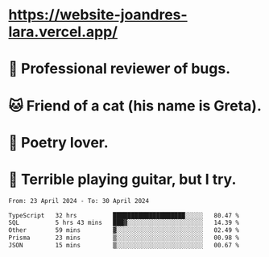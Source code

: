 # https://website-joandres-lara.vercel.app/
# 🐛 Professional reviewer of bugs.
# 🐱 Friend of a cat (his name is Greta).
# 📜 Poetry lover.
# 🎸 Terrible playing guitar, but I try.

<!--START_SECTION:waka-->

```txt
From: 23 April 2024 - To: 30 April 2024

TypeScript   32 hrs          ████████████████████░░░░░   80.47 %
SQL          5 hrs 43 mins   ███▓░░░░░░░░░░░░░░░░░░░░░   14.39 %
Other        59 mins         ▓░░░░░░░░░░░░░░░░░░░░░░░░   02.49 %
Prisma       23 mins         ▒░░░░░░░░░░░░░░░░░░░░░░░░   00.98 %
JSON         15 mins         ▒░░░░░░░░░░░░░░░░░░░░░░░░   00.67 %
```

<!--END_SECTION:waka-->
